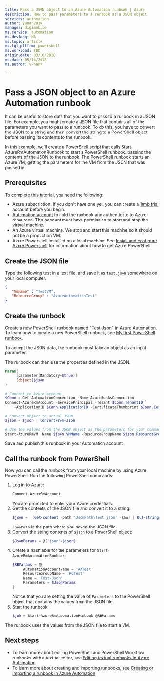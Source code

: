 ```yaml
---
title: Pass a JSON object to an Azure Automation runbook | Azure
description: How to pass parameters to a runbook as a JSON object
services: automation
author: yunan2016
manager: digimobile
ms.service: automation
ms.devlang: NA
ms.topic: article
ms.tgt_pltfrm: powershell
ms.workload: TBD
origin.date: 03/16/2018
ms.date: 05/14/2018
ms.author: v-nany

---
```


# Pass a JSON object to an Azure Automation runbook

It can be useful to store data that you want to pass to a runbook in a JSON file.
For example, you might create a JSON file that contains all of the parameters you want to pass to a runbook.
To do this, you have to convert the JSON to a string
and then convert the string to a PowerShell object before passing its contents to the runbook.

In this example, we'll create a PowerShell script that calls
[Start-AzureRmAutomationRunbook](https://msdn.microsoft.com/library/mt603661.aspx)
to start a PowerShell runbook, passing the contents of the JSON to the runbook.
The PowerShell runbook starts an Azure VM, getting the parameters for the VM from the JSON that was passed in.

## Prerequisites
To complete this tutorial, you need the following:

* Azure subscription. If you don't have one yet, you can create a [1rmb trial](https://www.azure.cn/pricing/1rmb-trial/) account before you begin.
* [Automation account](automation-create-runas-account.md) to hold the runbook and authenticate to Azure resources.  This account must have permission to start and stop the virtual machine.
* An Azure virtual machine. We stop and start this machine so it should not be a production VM.
* Azure Powershell installed on a local machine. See [Install and configure Azure Powershell](https://docs.microsoft.com/powershell/azure/install-azurerm-ps?view=azurermps-4.1.0) for information about how to get Azure PowerShell.

## Create the JSON file

Type the following test in a text file, and save it as `test.json` somewhere on your local computer.

```json
{
   "VmName" : "TestVM",
   "ResourceGroup" : "AzureAutomationTest"
}
```

## Create the runbook

Create a new PowerShell runbook named "Test-Json" in Azure Automation.
To learn how to create a new PowerShell runbook, see
[My first PowerShell runbook](automation-first-runbook-textual-powershell.md).

To accept the JSON data, the runbook must take an object as an input parameter.

The runbook can then use the properties defined in the JSON.

```powershell
Param(
     [parameter(Mandatory=$true)]
     [object]$json
)

# Connect to Azure account   
$Conn = Get-AutomationConnection -Name AzureRunAsConnection
Connect-AzureRmAccount -ServicePrincipal -Tenant $Conn.TenantID `
    -ApplicationID $Conn.ApplicationID -CertificateThumbprint $Conn.CertificateThumbprint

# Convert object to actual JSON
$json = $json | ConvertFrom-Json

# Use the values from the JSON object as the parameters for your command
Start-AzureRmVM -Name $json.VMName -ResourceGroupName $json.ResourceGroup
 ```

 Save and publish this runbook in your Automation account.

## Call the runbook from PowerShell

Now you can call the runbook from your local machine by using Azure PowerShell.
Run the following PowerShell commands:

1. Log in to Azure:
   ```powershell
   Connect-AzureRmAccount
   ```
    You are prompted to enter your Azure credentials.
1. Get the contents of the JSON file and convert it to a string:
    ```powershell
    $json =  (Get-content -path 'JsonPath\test.json' -Raw) | Out-string
    ```
    `JsonPath` is the path where you saved the JSON file.
1. Convert the string contents of `$json` to a PowerShell object:
   ```powershell
   $JsonParams = @{"json"=$json}
   ```
1. Create a hashtable for the parameters for `Start-AzureRmAutomationRunbook`:
   ```powershell
   $RBParams = @{
        AutomationAccountName = 'AATest'
        ResourceGroupName = 'RGTest'
        Name = 'Test-Json'
        Parameters = $JsonParams
   }
   ```
   Notice that you are setting the value of `Parameters` to the PowerShell object that contains the values from the JSON file. 
1. Start the runbook
   ```powershell
   $job = Start-AzureRmAutomationRunbook @RBParams
   ```

The runbook uses the values from the JSON file to start a VM.

## Next steps

* To learn more about editing PowerShell and PowerShell Workflow runbooks with a textual editor, see [Editing textual runbooks in Azure Automation](automation-edit-textual-runbook.md) 
* To learn more about creating and importing runbooks, see [Creating or importing a runbook in Azure Automation](automation-creating-importing-runbook.md)


